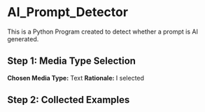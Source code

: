 # AI_Prompt_Detector
This is a Python Program created to detect whether a prompt is AI generated. 

## Step 1: Media Type Selection

**Chosen Media Type:** Text
**Rationale:** I selected

## Step 2: Collected Examples

